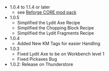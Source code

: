 * 1.0.4 to 1.1.4 or later
    * see [Reforge CORE mod pack](https://valheim.thunderstore.io/package/Krumpac/Krumpac_Reforge_Core/)
* 1.0.5
    * Simplified the Lydit Axe Recipe
    * Simplified the Chopping Block Recipe
    * Simplified the Lydit Fragments Recipe
* 1.0.4
    * Added New KM Tags for easier Handling
* 1.0.3
    * Fixed Lydit Axe to be on Workbench level 1
    * Fixed Pickaxes Bug
* 1.0.2: Release on Thunderstore
